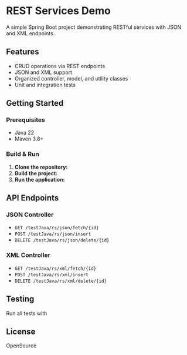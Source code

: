 # REST Services Demo

A simple Spring Boot project demonstrating RESTful services with JSON and XML endpoints.

## Features

- CRUD operations via REST endpoints
- JSON and XML support
- Organized controller, model, and utility classes
- Unit and integration tests

## Getting Started

### Prerequisites

- Java 22
- Maven 3.8+

### Build & Run

1. **Clone the repository:**
2. **Build the project:**
3. **Run the application:**

## API Endpoints

### JSON Controller

- `GET /testJava/rs/json/fetch/{id}`
- `POST /testJava/rs/json/insert`
- `DELETE /testJava/rs/json/delete/{id}`

### XML Controller

- `GET /testJava/rs/xml/fetch/{id}`
- `POST /testJava/rs/xml/insert`
- `DELETE /testJava/rs/xml/delete/{id}`

## Testing

Run all tests with

## License

OpenSource
